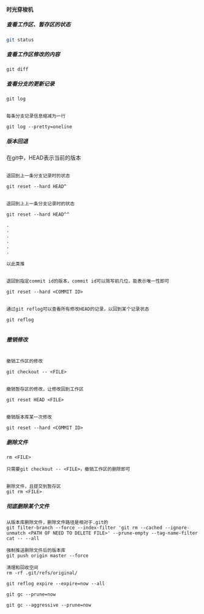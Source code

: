 #### 时光穿梭机

##### 查看工作区、暂存区的状态

``` bash
git status
```

##### 查看工作区修改的内容

``` base
git diff
```

##### 查看分支的更新记录

``` base
git log
```


``` base

每条分支记录信息缩减为一行

git log --pretty=oneline
```

##### 版本回退

在git中，HEAD表示当前的版本

``` base

退回到上一条分支记录时的状态

git reset --hard HEAD^

```

``` base

退回到上上一条分支记录时的状态

git reset --hard HEAD^^

.
.
.
.
.
.

以此类推

```

``` base

退回到指定commit id的版本，commit id可以简写前几位，能表示唯一性即可

git reset --hard <COMMIT ID>
```

``` base

通过git reflog可以查看所有修改HEAD的记录，以回到某个记录状态

git reflog


```

##### 撤销修改

``` base

撤销工作区的修改

git checkout -- <FILE>

```

``` base

撤销暂存区的修改，让修改回到工作区

git reset HEAD <FILE>

```

``` base

撤销版本库某一次修改

git reset --hard <COMMIT ID>

```

##### 删除文件

``` base
rm <FILE>

只需要git checkout -- <FILE>，撤销工作区的删除即可
```

``` base

删除文件，且提交到暂存区
git rm <FILE>
```

##### 彻底删除某个文件

``` base
从版本库删除文件，删除文件路径是相对于.git的
git filter-branch --force --index-filter 'git rm --cached --ignore-unmatch <PATH OF NEED TO DELETE FILE>' --prune-empty --tag-name-filter cat -- --all

强制推送删除文件后的版本库
git push origin master --force

清理和回收空间
rm -rf .git/refs/original/

git reflog expire --expire=now --all

git gc --prune=now

git gc --aggressive --prune=now
```
